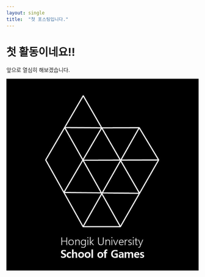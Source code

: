 ```yaml
---
layout: single
title:  "첫 포스팅입니다."
---
```


# 첫 활동이네요!!

앞으로 열심히 해보겠습니다.

![Alt text](../images/%EB%A7%88%ED%81%AC.jpg)